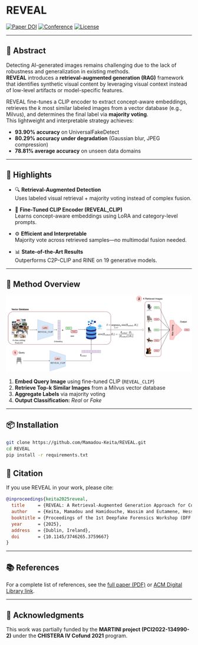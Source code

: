 # REVEAL

[![Paper DOI](https://img.shields.io/badge/DOI-10.1145/3746265.3759667-blue)](https://doi.org/10.1145/3746265.3759667)
[![Conference](https://img.shields.io/badge/DFF’25-Dublin%2C%20Ireland-orange)](#)
[![License](https://img.shields.io/badge/License-ACM-lightgrey)](#)

---

## 🧩 Abstract

Detecting AI-generated images remains challenging due to the lack of robustness and generalization in existing methods.  
**REVEAL** introduces a **retrieval-augmented generation (RAG)** framework that identifies synthetic visual content by leveraging visual context instead of low-level artifacts or model-specific features.

REVEAL fine-tunes a CLIP encoder to extract concept-aware embeddings, retrieves the *k* most similar labeled images from a vector database (e.g., Milvus), and determines the final label via **majority voting**.  
This lightweight and interpretable strategy achieves:

- **93.90% accuracy** on UniversalFakeDetect  
- **80.29% accuracy under degradation** (Gaussian blur, JPEG compression)  
- **78.81% average accuracy** on unseen data domains

---

## 🚀 Highlights

- 🔍 **Retrieval-Augmented Detection**  
  Uses labeled visual retrieval + majority voting instead of complex fusion.

- 🧠 **Fine-Tuned CLIP Encoder (REVEAL_CLIP)**  
  Learns concept-aware embeddings using LoRA and category-level prompts.

- ⚙️ **Efficient and Interpretable**  
  Majority vote across retrieved samples—no multimodal fusion needed.

- 📊 **State-of-the-Art Results**  
  Outperforms C2P-CLIP and RINE on 19 generative models.

---

## 🧱 Method Overview

![assets/REVEAL.png](assets/REVEAL.png)

1. **Embed Query Image** using fine-tuned CLIP (`REVEAL_CLIP`)  
2. **Retrieve Top-k Similar Images** from a Milvus vector database  
3. **Aggregate Labels** via majority voting  
4. **Output Classification:** *Real* or *Fake*

---

## 📦 Installation

```bash
git clone https://github.com/Mamadou-Keita/REVEAL.git
cd REVEAL
pip install -r requirements.txt
```

## 🧠 Citation

If you use REVEAL in your work, please cite:

```bibtex
@inproceedings{keita2025reveal,
  title     = {REVEAL: A Retrieval-Augmented Generation Approach for Contextual Identification of Synthetic Visual Content},
  author    = {Keita, Mamadou and Hamidouche, Wassim and Eutamene, Hessen B. and Taleb-Ahmed, Abdelmalik and Hadid, Abdenour},
  booktitle = {Proceedings of the 1st Deepfake Forensics Workshop (DFF ’25)},
  year      = {2025},
  address   = {Dublin, Ireland},
  doi       = {10.1145/3746265.3759667}
}
```

---

## 📚 References

For a complete list of references, see the [full paper (PDF)](./REVEAL.pdf) or [ACM Digital Library link](https://doi.org/10.1145/3746265.3759667).

---

## 🤝 Acknowledgments

This work was partially funded by the **MARTINI project (PCI2022-134990-2)** under the **CHISTERA IV Cofund 2021** program. 

